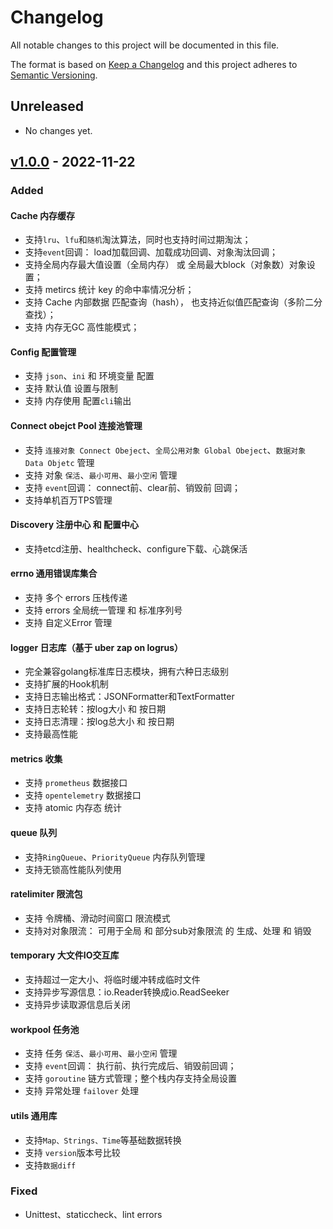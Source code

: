# Changelog

All notable changes to this project will be documented in this file.

The format is based on [Keep a Changelog](http://keepachangelog.com/en/1.0.0/)
and this project adheres to [Semantic Versioning](http://semver.org/spec/v2.0.0.html).

## Unreleased
- No changes yet.

## [v1.0.0](https://github.com/kubeservice-stack/common/releases/tag/v1.0.0) - 2022-11-22

### Added
#### Cache 内存缓存

- 支持`lru`、`lfu`和`随机`淘汰算法，同时也支持时间过期淘汰；
- 支持`event`回调： load加载回调、加载成功回调、对象淘汰回调；
- 支持全局内存最大值设置（全局内存） 或 全局最大block（对象数）对象设置；
- 支持 metircs 统计 key 的命中率情况分析；
- 支持 Cache 内部数据 匹配查询（hash）， 也支持近似值匹配查询（多阶二分查找）；
- 支持 内存无GC 高性能模式；

#### Config 配置管理

- 支持 `json`、`ini` 和 环境变量 配置
- 支持 默认值 设置与限制
- 支持 内存使用 配置`cli`输出

#### Connect obejct Pool 连接池管理

- 支持 `连接对象 Connect Obeject`、`全局公用对象 Global Obeject`、`数据对象 Data Objetc` 管理
- 支持 对象 `保活`、`最小可用`、`最小空闲` 管理
- 支持 `event`回调： connect前、clear前、销毁前 回调；
- 支持单机百万TPS管理

#### Discovery 注册中心 和 配置中心

- 支持etcd注册、healthcheck、configure下载、心跳保活

#### errno 通用错误库集合

- 支持 多个 errors 压栈传递
- 支持 errors 全局统一管理 和 标准序列号
- 支持 自定义Error 管理

#### logger 日志库（基于 uber zap on logrus）

- 完全兼容golang标准库日志模块，拥有六种日志级别
- 支持扩展的Hook机制
- 支持日志输出格式：JSONFormatter和TextFormatter
- 支持日志轮转：按log大小 和 按日期
- 支持日志清理：按log总大小 和 按日期
- 支持最高性能

#### metrics 收集

- 支持 `prometheus` 数据接口
- 支持 `opentelemetry` 数据接口
- 支持 atomic 内存态 统计

#### queue 队列

- 支持`RingQueue`、`PriorityQueue` 内存队列管理
- 支持无锁高性能队列使用


#### ratelimiter 限流包

- 支持 令牌桶、滑动时间窗口 限流模式
- 支持对对象限流： 可用于全局 和 部分sub对象限流 的 生成、处理 和 销毁

#### temporary 大文件IO交互库

- 支持超过一定大小、将临时缓冲转成临时文件
- 支持异步写源信息：io.Reader转换成io.ReadSeeker
- 支持异步读取源信息后关闭

#### workpool 任务池

- 支持 任务 `保活`、`最小可用`、`最小空闲` 管理
- 支持 `event`回调： 执行前、执行完成后、销毁前回调；
- 支持 `goroutine` 链方式管理；整个栈内存支持全局设置
- 支持 异常处理 `failover` 处理

#### utils 通用库

- 支持`Map、Strings、Time`等基础数据转换
- 支持 `version`版本号比较
- 支持`数据diff`

### Fixed
- Unittest、staticcheck、lint errors
